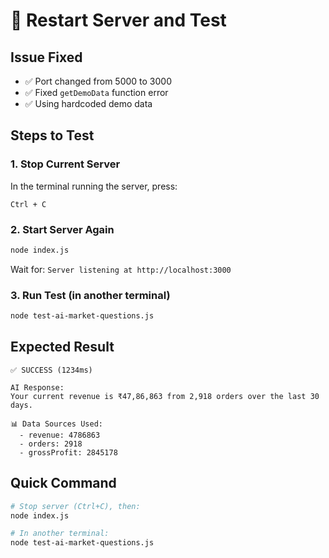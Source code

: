 # 🔄 Restart Server and Test

## Issue Fixed
- ✅ Port changed from 5000 to 3000
- ✅ Fixed `getDemoData` function error
- ✅ Using hardcoded demo data

## Steps to Test

### 1. Stop Current Server
In the terminal running the server, press:
```
Ctrl + C
```

### 2. Start Server Again
```bash
node index.js
```

Wait for: `Server listening at http://localhost:3000`

### 3. Run Test (in another terminal)
```bash
node test-ai-market-questions.js
```

## Expected Result
```
✅ SUCCESS (1234ms)

AI Response:
Your current revenue is ₹47,86,863 from 2,918 orders over the last 30 days.

📊 Data Sources Used:
  - revenue: 4786863
  - orders: 2918
  - grossProfit: 2845178
```

## Quick Command
```bash
# Stop server (Ctrl+C), then:
node index.js

# In another terminal:
node test-ai-market-questions.js
```
